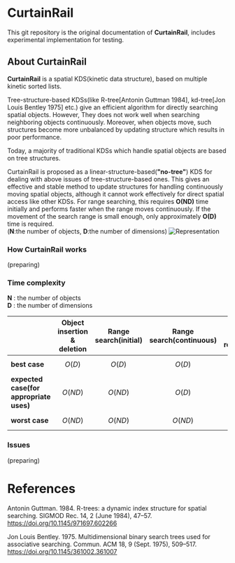 # CurtainRail

This git repository is the original documentation of **CurtainRail**, includes experimental implementation for testing.


## About CurtainRail

**CurtainRail** is a spatial KDS(kinetic data structure), based on multiple kinetic sorted lists. 

Tree-structure-based KDSs(like R-tree[Antonin Guttman 1984], kd-tree[Jon Louis Bentley 1975] etc.) give an efficient algorithm for directly searching spatial objects. However, They does not work well when searching neighboring objects continuously. Moreover, when objects move, such structures become more unbalanced by updating structure which results in poor performance.

Today, a majority of traditional KDSs which handle spatial objects are based on tree structures.

CurtainRail is proposed as a linear-structure-based(**"no-tree"**) KDS for dealing with above issues of tree-structure-based ones.
This gives an effective and stable method to update structures for handling continuously moving spatial objects, although it cannot  work effectively for direct spatial access like other KDSs. For range searching, this requires **O(ND)** time initially and performs faster when the range moves continuously. If the movement of the search range is small enough, only approximately **O(D)** time is required. <br>(**N**:the number of objects, **D**:the number of dimensions)
![Representation](https://user-images.githubusercontent.com/69315285/173576003-20d8f60b-8230-4252-8b70-c779448454f6.png)


### How CurtainRail works

(preparing)

### Time complexity

**N** : the number of objects<br>**D** : the number of dimensions

||Object insertion & deletion|Range search(initial)|Range search(continuous)|Spatial object replacement|
|---|---|---|---|---|
|**best case**|$$ O(D) $$|$$ O(D) $$|$$ O(D) $$|$$ O(D) $$|$$ O(D) $$|
|**expected case(for appropriate uses)**|$$ O(ND) $$|$$ O(ND) $$|$$ O(D) $$|$$ O(D) $$|$$ O(D) $$|
|**worst case**|$$ O(ND) $$|$$ O(ND) $$|$$ O(ND) $$|$$ O(ND) $$|$$ O(ND) $$|

### Issues

(preparing)


# References

Antonin Guttman. 1984. R-trees: a dynamic index structure for spatial searching. SIGMOD Rec. 14, 2 (June 1984), 47–57. https://doi.org/10.1145/971697.602266

Jon Louis Bentley. 1975. Multidimensional binary search trees used for associative searching. Commun. ACM 18, 9 (Sept. 1975), 509–517. https://doi.org/10.1145/361002.361007



